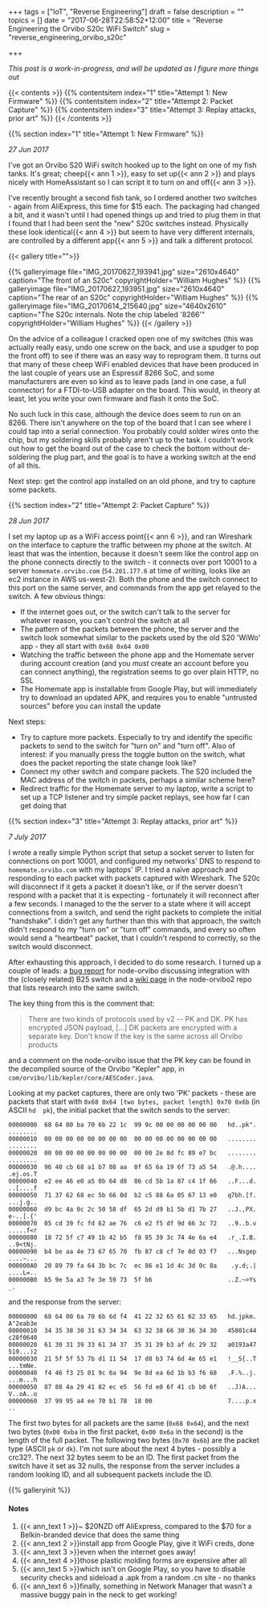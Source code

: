 +++
tags = ["IoT", "Reverse Engineering"]
draft = false
description = ""
topics = []
date = "2017-06-28T22:58:52+12:00"
title = "Reverse Engineering the Orvibo S20c WiFi Switch"
slug = "reverse_engineering_orvibo_s20c"

+++

*This post is a work-in-progress, and will be updated as I figure more things out*

<!--more-->

{{< contents >}}
{{% contentsitem index="1" title="Attempt 1: New Firmware" %}}
{{% contentsitem index="2" title="Attempt 2: Packet Capture" %}}
{{% contentsitem index="3" title="Attempt 3: Replay attacks, prior art" %}}
{{< /contents >}}

{{% section index="1" title="Attempt 1: New Firmware" %}}

*27 Jun 2017*

I've got an Orvibo S20 WiFi switch hooked up to the light on one of my fish tanks. It's great; cheep{{< ann 1 >}}, easy to set up{{< ann 2 >}} and plays nicely with HomeAssistant so I can script it to turn on and off{{< ann 3 >}}.

I've recently brought a second fish tank, so I ordered another two switches - again from AliExpress, this time for $15 each. The packaging had changed a bit, and it wasn't until I had opened things up and tried to plug them in that I found that I had been sent the "new" S20c switches instead. Physically these look identical{{< ann 4 >}} but seem to have very different internals, are controlled by a different app{{< ann 5 >}} and talk a different protocol.

{{< gallery title="">}}

{{% galleryimage file="IMG_20170627_193941.jpg" size="2610x4640" caption="The front of an S20c" copyrightHolder="William Hughes" %}}
{{% galleryimage file="IMG_20170627_193951.jpg" size="2610x4640" caption="The rear of an S20c" copyrightHolder="William Hughes" %}}
{{% galleryimage file="IMG_20170614_215640.jpg" size="4640x2610" caption="The S20c internals. Note the chip labeled '8266'" copyrightHolder="William Hughes" %}}
{{< /gallery >}}

On the advice of a colleague I cracked open one of my switches (this was actually really easy, undo one screw on the back, and use a spudger to pop the front off) to see if there was an easy way to reprogram them. It turns out that many of these cheep WiFi enabled devices that have been produced in the last couple of years use an Espressif 8266 SoC, and some manufacturers are even so kind as to leave pads (and in one case, a full connector) for a FTDI-to-USB adapter on the board. This would, in theory at least, let you write your own firmware and flash it onto the SoC.

No such luck in this case, although the device does seem to run on an 8266. There isn't anywhere on the top of the board that I can see where I could tap into a serial connection. You probably could solder wires onto the chip, but my soldering skills probably aren't up to the task. I couldn't work out how to get the board out of the case to check the bottom without de-soldering the plug part, and the goal is to have a working switch at the end of all this.

Next step: get the control app installed on an old phone, and try to capture some packets.

{{% section index="2" title="Attempt 2: Packet Capture" %}}

*28 Jun 2017*

I set my laptop up as a WiFi access point{{< ann 6 >}}, and ran Wireshark on the interface to capture the traffic between my phone at the switch. At least that was the intention, because it doesn't seem like the control app on the phone connects directly to the switch - it connects over port 10001 to a server `homemate.orvibo.com` (`54.201.177.6` at time of writing, looks like an ec2 instance in AWS us-west-2). Both the phone and the switch connect to this port on the same server, and commands from the app get relayed to the switch. A few obvious things:

* If the internet goes out, or the switch can't talk to the server for whatever reason, you can't control the switch at all
* The pattern of the packets between the phone, the server and the switch look somewhat similar to the packets used by the old S20 'WiWo' app - they all start with `0x68 0x64 0x00`
* Watching the traffic between the phone app and the Homemate server during account creation (and you *must* create an account before you can connect anything), the registration seems to go over plain HTTP, no SSL
* The Homemate app is installable from Google Play, but will immediately try to download an updated APK, and requires you to enable "untrusted sources" before you can install the update

Next steps:

* Try to capture more packets. Especially to try and identify the specific packets to send to the switch for "turn on" and "turn off". Also of interest: if you manually press the toggle button on the switch, what does the packet reporting the state change look like?
* Connect my other switch and compare packets. The S20 included the MAC address of the switch in packets, perhaps a similar scheme here?
* Redirect traffic for the Homemate server to my laptop, write a script to set up a TCP listener and try simple packet replays, see how far I can get doing that

{{% section index="3" title="Attempt 3: Replay attacks, prior art" %}}

*7 July 2017*

I wrote a really simple Python script that setup a socket server to listen for connections on port 10001, and configured my networks' DNS to respond to `homemate.orvibo.com` with my laptops' IP. I tried a naïve approach and responding to each packet with packets captured with Wireshark. The S20c will disconnect if it gets a packet it doesn't like, or if the server doesn't respond with a packet that it is expecting - fortunately it will reconnect after a few seconds. I managed to the the server to a state where it will accept connections from a switch, and send the right packets to complete the initial "handshake". I didn't get any further than this with that approach, the switch didn't respond to my "turn on" or "turn off" commands, and every so often would send a "heartbeat" packet, that I couldn't respond to correctly, so the switch would disconnect.

After exhausting this approach, I decided to do some research. I turned up a couple of leads: a [bug report](https://github.com/Grayda/node-orvibo/issues/11) for node-orvibo discussing integration with the (closely related) B25 switch and a [wiki page](https://github.com/Grayda/node-orvibo2/wiki/Notes-about-new-Orvibo-products) in the node-orvibo2 repo that lists research into the same switch.

The key thing from this is the comment that:

> There are two kinds of protocols used by v2 -- PK and DK. PK has encrypted JSON payload, [...] DK packets are encrypted with a separate key. Don't know if the key is the same across all Orvibo products

and a comment on the node-orvibo issue that the PK key can be found in the decompiled source of the Orvibo "Kepler" app, in `com/orvibo/lib/kepler/core/AESCoder.java`.

Looking at my packet captures, there are only two 'PK' packets - these are packets that start with `0x68 0x64 [two bytes, packet length] 0x70 0x6b` (in ASCII `hd  pk`), the initial packet that the switch sends to the server:

```
00000000  68 64 00 ba 70 6b 22 1c  99 9c 00 00 00 00 00 00   hd..pk". ........
00000010  00 00 00 00 00 00 00 00  00 00 00 00 00 00 00 00   ........ ........
00000020  00 00 00 00 00 00 00 00  00 00 2e 8d fc 89 e7 bc   ........ ........
00000030  96 40 cb 68 a1 b7 08 aa  0f 65 6a 19 6f 73 a5 54   .@.h.... .ej.os.T
00000040  e2 ee 46 e0 a5 0b 64 d8  86 cd 5b 1a 87 c4 1f 66   ..F...d. ..[....f
00000050  71 37 62 68 ec 5b 66 0d  b2 c5 88 6a 05 67 13 e0   q7bh.[f. ...j.g..
00000060  d9 bc 4a 0c 2c 50 58 df  65 2d d9 b1 5b d1 7b 27   ..J.,PX. e-..[.{'
00000070  05 cd 39 fc fd 62 ae 76  c6 e2 f5 df 9d 66 3c 72   ..9..b.v .....f<r
00000080  18 72 5f c7 49 1b 42 b5  f8 85 39 3c 74 4e 6a e4   .r_.I.B. ..9<tNj.
00000090  b4 be aa 4e 73 67 65 70  fb 87 c8 cf 7e 0d 03 f7   ...Nsgep ....~...
000000A0  20 89 79 fa 64 3b bc 7c  ec 86 e1 1d 4c 3d 0c 8a    .y.d;.| ....L=..
000000B0  b5 9e 5a a3 7e 3e 59 73  5f b6                     ..Z.~>Ys _.
```

and the response from the server:

```
00000000  68 64 00 6a 70 6b 6d f4  41 22 32 65 61 62 33 65   hd.jpkm. A"2eab3e
00000010  34 35 38 30 31 63 34 34  63 32 38 66 30 36 34 30   45801c44 c28f0640
00000020  61 30 31 39 33 61 34 37  35 31 39 b3 af dc 29 32   a0193a47 519...)2
00000030  21 5f 5f 53 7b d1 11 54  17 d8 b3 74 6d 4e 65 e1   !__S{..T ...tmNe.
00000040  f4 46 f3 25 01 9c 6a 94  9e 8d ea 6d 1b b3 f6 68   .F.%..j. ...m...h
00000050  87 88 4a 29 41 82 ec e5  56 fd e0 6f 41 cb b0 6f   ..J)A... V..oA..o
00000060  37 99 95 a4 ee 70 b1 78  18 00                     7....p.x ..
```

The first two bytes for all packets are the same (`0x68 0x64`), and the next two bytes (`0x00 0xba` in the first packet, `0x00 0x6a` in the second) is the length of the full packet. The following two bytes (`0x70 0x6b`) are the packet type (ASCII `pk` or `dk`). I'm not sure about the next 4 bytes - possibly a crc32?. The next 32 bytes seem to be an ID. The first packet from the switch have it set as 32 nulls, the response from the server includes a random looking ID, and all subsequent packets include the ID.

{{% galleryinit %}}

#### Notes

1. {{< ann_text 1 >}}~ $20NZD off AliExpress, compared to the $70 for a Belkin-branded device that does the same thing
1. {{< ann_text 2 >}}install app from Google Play, give it WiFi creds, done
1. {{< ann_text 3 >}}even when the internet goes away!
1. {{< ann_text 4 >}}those plastic molding forms are expensive after all
1. {{< ann_text 5 >}}which isn't on Google Play, so you have to disable security checks and sideload a .apk from a random .cn site - no thanks
1. {{< ann_text 6 >}}finally, something in Network Manager that wasn't a massive buggy pain in the neck to get working!

